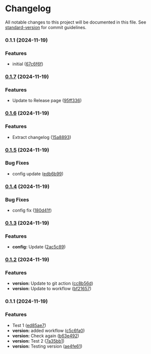 # Changelog

All notable changes to this project will be documented in this file. See [standard-version](https://github.com/conventional-changelog/standard-version) for commit guidelines.

### 0.1.1 (2024-11-19)


### Features

* initial ([67c6f6f](https://github.com/neil-jay/testing-workflow/commit/67c6f6f9e91443ab6aaad46a1a6421dd963001b3))

### [0.1.7](https://github.com/neil-jay/test-work/compare/v0.1.6...v0.1.7) (2024-11-19)


### Features

* Update to Release page ([95ff336](https://github.com/neil-jay/test-work/commit/95ff336b6852473295f3ddbd047869977eb5a4f9))

### [0.1.6](https://github.com/neil-jay/test-work/compare/v0.1.5...v0.1.6) (2024-11-19)


### Features

* Extract changelog ([15a8893](https://github.com/neil-jay/test-work/commit/15a88934076f56eb7be6e89cbabcf9409fc3fafd))

### [0.1.5](https://github.com/neil-jay/test-work/compare/v0.1.4...v0.1.5) (2024-11-19)


### Bug Fixes

* config update ([edb6b99](https://github.com/neil-jay/test-work/commit/edb6b999c4a89f485160e4dffa6c7d10cc05bfe7))

### [0.1.4](https://github.com/neil-jay/test-work/compare/v0.1.3...v0.1.4) (2024-11-19)


### Bug Fixes

* config fix ([180d41f](https://github.com/neil-jay/test-work/commit/180d41f8e405caeeb5eafee4e634c55a4606c00f))

### [0.1.3](https://github.com/neil-jay/test-work/compare/v0.1.2...v0.1.3) (2024-11-19)


### Features

* **config:** Update ([2ac5c89](https://github.com/neil-jay/test-work/commit/2ac5c89290021089430530ab2cfdd47427e993c4))

### [0.1.2](https://github.com/neil-jay/test-work/compare/v0.1.1...v0.1.2) (2024-11-19)


### Features

* **version:** Update to git action ([cc8b56d](https://github.com/neil-jay/test-work/commit/cc8b56dc1180933b741ab342f1abd5109e8bcadb))
* **version:** Update to workflow ([bf21657](https://github.com/neil-jay/test-work/commit/bf21657a4043945a9d5404c86f9fa705ce1cdb0d))

### 0.1.1 (2024-11-19)


### Features

* Test 1 ([ed85ae7](https://github.com/neil-jay/test-work/commit/ed85ae7b2731404429a0d6fd71262f66cf2c156f))
* **version:** added workflow ([c5c6fa0](https://github.com/neil-jay/test-work/commit/c5c6fa00e596af76b83ede927983078c67c2c6a6))
* **version:** Check again ([b63e492](https://github.com/neil-jay/test-work/commit/b63e492695f57e50a589679430e22dc8ab5c9cb6))
* **version:** Test 2 ([7a35bb1](https://github.com/neil-jay/test-work/commit/7a35bb17c03f214a2c2942e52441c9d26e91bb2a))
* **version:** Testing version ([ae4fe61](https://github.com/neil-jay/test-work/commit/ae4fe61c4109ac202a9a1e478a8f920343f3fc72))
